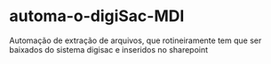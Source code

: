 # automa-o-digiSac-MDI
Automação de extração de arquivos, que rotineiramente tem que ser baixados do sistema digisac e inseridos no sharepoint
